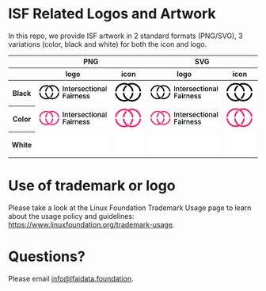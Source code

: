 # ISF Related Logos and Artwork 
In this repo, we provide ISF artwork in 2 standard formats (PNG/SVG), 3 variations (color, black and white) for both the icon and logo.  

<table class="logos-table">
 <thead>
  <tr>
   <th></th>
   <th colspan="2">PNG</th>
   <th colspan="2">SVG</th>
  </tr>
  <tr>
   <th></th>
   <th>logo</th>
   <th>icon</th>
   <th>logo</th>
   <th>icon</th>
  </tr>
 </thead>
    <tbody>
  <tr>
   <th>Black</th>
   <td><a href="black/Intersectional_Fairness_logo_Black.png" download><img src="black/Intersectional_Fairness_logo_Black.png" width="200"></a></td>
   <td><a href="black/Intersectional_Fairness_logo_Black_Icon.png" download><img src="black/Intersectional_Fairness_logo_Black_Icon.png" width="75"></a></td>
   <td><a href="black/Intersectional_Fairness_logo_Black.svg" download><img src="black/Intersectional_Fairness_logo_Black.svg" width="200"></a></td>
   <td><a href="black/Intersectional_Fairness_logo_Black_Icon.svg" download><img src="black/Intersectional_Fairness_logo_Black_Icon.svg" width="75"></a></td>
  </tr>

  <tr>
   <th>Color</th>
   <td><a href="color/Intersectional_Fairness_logo_Color.png" download><img src="color/Intersectional_Fairness_logo_Color.png" width="200"></a></td>
   <td><a href="color/Intersectional_Fairness_logo_Color_Icon.png" download><img src="color/Intersectional_Fairness_logo_Color_Icon.png" width="75"></a></td>
   <td><a href="color/Intersectional_Fairness_logo_Color.svg" download><img src="color/Intersectional_Fairness_logo_Color.svg" width="200"></a></td>
   <td><a href="color/Intersectional_Fairness_logo_Color_Icon.svg" download><img src="color/Intersectional_Fairness_logo_Color_Icon.svg" width="75"></a></td>
  </tr>
<tr>
   <th>White</th>
   <td><a href="white/Intersectional_Fairness_logo_White.png" download><img src="white/Intersectional_Fairness_logo_White.png" width="200"></a></td>
   <td><a href="white/Intersectional_Fairness_logo_White_Icon.png" download><img src="white/Intersectional_Fairness_logo_White_Icon.png" width="75"></a></td>
   <td><a href="white/Intersectional_Fairness_logo_White.svg" download><img src="white/Intersectional_Fairness_logo_White.svg" width="200"></a></td>
   <td><a href="white/Intersectional_Fairness_logo_White_Icon.svg" download><img src="white/Intersectional_Fairness_logo_White_Icon.svg" width="75"></a></td>
  </tr>

 </tbody>
</table>

# Use of trademark or logo 
Please take a look at the Linux Foundation Trademark Usage page to learn about the usage policy and guidelines: https://www.linuxfoundation.org/trademark-usage. 

# Questions? 
Please email info@lfaidata.foundation.
